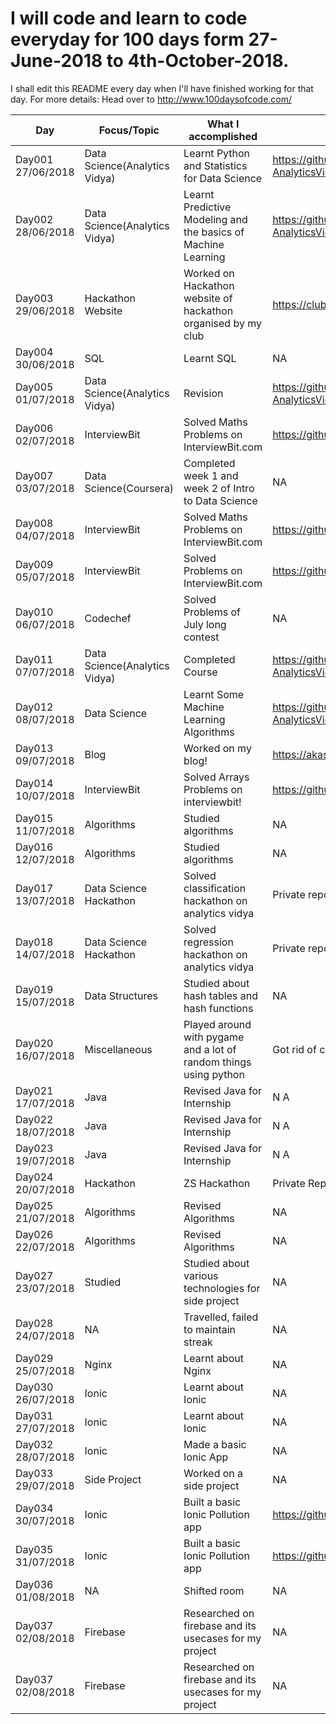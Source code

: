 # I will code and learn to code everyday for 100 days form 27-June-2018 to 4th-October-2018.
I shall edit this README every day when I'll have finished working for that day.
For more details: Head over to http://www.100daysofcode.com/

| Day      | Focus/Topic        |    What I accomplished                                | Link(if applicable)  |
|----------|--------------------|-------------------------------------------------------|----------------------|
| Day001 <br> 27/06/2018  | Data Science(Analytics Vidya) | Learnt Python and Statistics for Data Science | https://github.com/akashshuklacs/IntroductionToDataScience-AnalyticsVidya |
| Day002 <br> 28/06/2018  | Data Science(Analytics Vidya) | Learnt Predictive Modeling and the basics of Machine Learning | https://github.com/akashshuklacs/IntroductionToDataScience-AnalyticsVidya |
| Day003 <br> 29/06/2018  | Hackathon Website | Worked on Hackathon website of hackathon organised by my club | https://clubrcubed.pythonanywhere.com |
| Day004 <br> 30/06/2018  | SQL | Learnt SQL  | NA |
| Day005 <br> 01/07/2018  | Data Science(Analytics Vidya) | Revision | https://github.com/akashshuklacs/IntroductionToDataScience-AnalyticsVidya |
| Day006 <br> 02/07/2018  | InterviewBit | Solved Maths Problems on InterviewBit.com | https://github.com/akashshuklacs/InterviewBit |
| Day007 <br> 03/07/2018  | Data Science(Coursera) | Completed week 1 and week 2 of Intro to Data Science | NA |
| Day008 <br> 04/07/2018  | InterviewBit | Solved Maths Problems on InterviewBit.com | https://github.com/akashshuklacs/InterviewBit |
| Day009 <br> 05/07/2018  | InterviewBit | Solved Problems on InterviewBit.com | https://github.com/akashshuklacs/InterviewBit |
| Day010 <br> 06/07/2018  | Codechef | Solved Problems of July long contest| NA |
| Day011 <br> 07/07/2018  | Data Science(Analytics Vidya) | Completed Course| https://github.com/akashshuklacs/IntroductionToDataScience-AnalyticsVidya |
| Day012 <br> 08/07/2018  | Data Science | Learnt Some Machine Learning Algorithms| https://github.com/akashshuklacs/IntroductionToDataScience-AnalyticsVidya |
| Day013 <br> 09/07/2018  | Blog | Worked on my blog!| https://akashshuklacs.github.io/blog |
| Day014 <br> 10/07/2018  | InterviewBit | Solved Arrays Problems on interviewbit!| https://github.com/akashshuklacs/InterviewBit |
| Day015 <br> 11/07/2018  | Algorithms | Studied algorithms| NA |
| Day016 <br> 12/07/2018  | Algorithms | Studied algorithms| NA |
| Day017 <br> 13/07/2018  | Data Science Hackathon | Solved classification hackathon on analytics vidya| Private repo due to competition rules|
| Day018 <br> 14/07/2018  | Data Science Hackathon | Solved regression hackathon on analytics vidya| Private repo due to competition rules|
| Day019 <br> 15/07/2018  | Data Structures | Studied about hash tables and hash functions| NA |
| Day020 <br> 16/07/2018  | Miscellaneous | Played around with pygame and a lot of random things using python | Got rid of code because it was horrible |
| Day021 <br> 17/07/2018  | Java | Revised Java for Internship | N A|
| Day022 <br> 18/07/2018  | Java | Revised Java for Internship | N A|
| Day023 <br> 19/07/2018  | Java | Revised Java for Internship | N A|
| Day024 <br> 20/07/2018  | Hackathon | ZS Hackathon | Private Repository |
| Day025 <br> 21/07/2018  | Algorithms | Revised Algorithms | NA |
| Day026 <br> 22/07/2018  | Algorithms | Revised Algorithms | NA |
| Day027 <br> 23/07/2018  | Studied | Studied about various technologies for side project | NA |
| Day028 <br> 24/07/2018  | NA | Travelled, failed to maintain streak | NA |
| Day029 <br> 25/07/2018  | Nginx | Learnt about Nginx | NA |
| Day030 <br> 26/07/2018  | Ionic | Learnt about Ionic | NA |
| Day031 <br> 27/07/2018  | Ionic | Learnt about Ionic | NA |
| Day032 <br> 28/07/2018  | Ionic | Made a basic Ionic App | NA |
| Day033 <br> 29/07/2018  | Side Project | Worked on a side project | NA |
| Day034 <br> 30/07/2018  | Ionic | Built a basic Ionic Pollution app | https://github.com/akashshuklacs/pollution-ionic |
| Day035 <br> 31/07/2018  | Ionic | Built a basic Ionic Pollution app | https://github.com/akashshuklacs/pollution-ionic |
| Day036 <br> 01/08/2018  | NA | Shifted room | NA |
| Day037 <br> 02/08/2018  | Firebase | Researched on firebase and its usecases for my project | NA |
| Day037 <br> 02/08/2018  | Firebase | Researched on firebase and its usecases for my project | NA |


